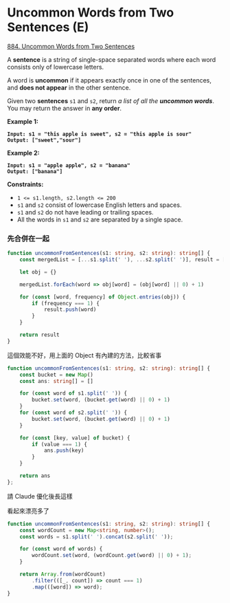 # Uncommon Words from Two Sentences (E)

[884. Uncommon Words from Two Sentences](https://leetcode.com/problems/uncommon-words-from-two-sentences/)



A **sentence** is a string of single-space separated words where each word consists only of lowercase letters.

A word is **uncommon** if it appears exactly once in one of the sentences, and **does not appear** in the other sentence.

Given two **sentences** `s1` and `s2`, return _a list of all the **uncommon words**_. You may return the answer in **any order**.

&#x20;

**Example 1:**

<pre><code><strong>Input: s1 = "this apple is sweet", s2 = "this apple is sour"
</strong><strong>Output: ["sweet","sour"]
</strong></code></pre>

**Example 2:**

<pre><code><strong>Input: s1 = "apple apple", s2 = "banana"
</strong><strong>Output: ["banana"]
</strong></code></pre>

&#x20;

**Constraints:**

* `1 <= s1.length, s2.length <= 200`
* `s1` and `s2` consist of lowercase English letters and spaces.
* `s1` and `s2` do not have leading or trailing spaces.
* All the words in `s1` and `s2` are separated by a single space.



### 先合併在一起

```typescript
function uncommonFromSentences(s1: string, s2: string): string[] {
    const mergedList = [...s1.split(' '), ...s2.split(' ')], result = []

    let obj = {}

    mergedList.forEach(word => obj[word] = (obj[word] || 0) + 1)

    for (const [word, frequency] of Object.entries(obj)) {
        if (frequency === 1) {
            result.push(word)
        }
    }

    return result
}
```



這個效能不好，用上面的 Object 有內建的方法，比較省事

```typescript
function uncommonFromSentences(s1: string, s2: string): string[] {
    const bucket = new Map()
    const ans: string[] = []

    for (const word of s1.split(' ')) {
        bucket.set(word, (bucket.get(word) || 0) + 1)
    }
    for (const word of s2.split(' ')) {
        bucket.set(word, (bucket.get(word) || 0) + 1)
    }

    for (const [key, value] of bucket) {
        if (value === 1) {
            ans.push(key)
        }
    }

    return ans
}; 
```



請 Claude 優化後長這樣

看起來漂亮多了

```typescript
function uncommonFromSentences(s1: string, s2: string): string[] {
    const wordCount = new Map<string, number>();
    const words = s1.split(' ').concat(s2.split(' '));

    for (const word of words) {
        wordCount.set(word, (wordCount.get(word) || 0) + 1);
    }

    return Array.from(wordCount)
        .filter(([_, count]) => count === 1)
        .map(([word]) => word);
}
```
